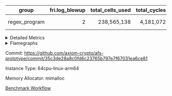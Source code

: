 | group | fri.log_blowup | total_cells_used | total_cycles | total_proof_time_ms |
| --- | --- | --- | --- | --- |
| regex_program | <div style='text-align: right'>2</div>  | <div style='text-align: right'>238,565,138</div>  | <div style='text-align: right'>4,181,072</div>  | <span style="color: green">(-61.0 [-0.2%])</span> <div style='text-align: right'>26,873.0</div>  |


<details>
<summary>Detailed Metrics</summary>

| group | collect_metrics | execute_time_ms | total_cells_used | total_cycles |
| --- | --- | --- | --- | --- |
| regex_program | true | <span style="color: green">(-77.0 [-0.1%])</span> <div style='text-align: right'>65,504.0</div>  | <div style='text-align: right'>238,565,138</div>  | <div style='text-align: right'>4,181,072</div>  |

| group | chip_name | collect_metrics | rows_used |
| --- | --- | --- | --- |
| regex_program | ProgramChip | true | <div style='text-align: right'>89,809</div>  |
| regex_program | VmConnectorAir | true | <div style='text-align: right'>2</div>  |
| regex_program | Boundary | true | <div style='text-align: right'>69,172</div>  |
| regex_program | Merkle | true | <div style='text-align: right'>70,482</div>  |
| regex_program | AccessAdapter<2> | true | <div style='text-align: right'>42</div>  |
| regex_program | AccessAdapter<4> | true | <div style='text-align: right'>22</div>  |
| regex_program | AccessAdapter<8> | true | <div style='text-align: right'>69,172</div>  |
| regex_program | PhantomAir | true | <div style='text-align: right'>289</div>  |
| regex_program | <Rv32BaseAluAdapterAir,BaseAluCoreAir<4, 8>> | true | <div style='text-align: right'>1,150,320</div>  |
| regex_program | <Rv32BaseAluAdapterAir,LessThanCoreAir<4, 8>> | true | <div style='text-align: right'>38,005</div>  |
| regex_program | <Rv32BaseAluAdapterAir,ShiftCoreAir<4, 8>> | true | <div style='text-align: right'>218,632</div>  |
| regex_program | <Rv32LoadStoreAdapterAir,LoadStoreCoreAir<4>> | true | <div style='text-align: right'>1,961,008</div>  |
| regex_program | <Rv32LoadStoreAdapterAir,LoadSignExtendCoreAir<4, 8>> | true | <div style='text-align: right'>687</div>  |
| regex_program | <Rv32BranchAdapterAir,BranchEqualCoreAir<4>> | true | <div style='text-align: right'>282,059</div>  |
| regex_program | <Rv32BranchAdapterAir,BranchLessThanCoreAir<4, 8>> | true | <div style='text-align: right'>198,079</div>  |
| regex_program | <Rv32CondRdWriteAdapterAir,Rv32JalLuiCoreAir> | true | <div style='text-align: right'>96,823</div>  |
| regex_program | <Rv32JalrAdapterAir,Rv32JalrCoreAir> | true | <div style='text-align: right'>130,415</div>  |
| regex_program | <Rv32RdWriteAdapterAir,Rv32AuipcCoreAir> | true | <div style='text-align: right'>39,542</div>  |
| regex_program | <Rv32MultAdapterAir,MultiplicationCoreAir<4, 8>> | true | <div style='text-align: right'>52,087</div>  |
| regex_program | <Rv32MultAdapterAir,MulHCoreAir<4, 8>> | true | <div style='text-align: right'>244</div>  |
| regex_program | <Rv32MultAdapterAir,DivRemCoreAir<4, 8>> | true | <div style='text-align: right'>114</div>  |
| regex_program | <Rv32HintStoreAdapterAir,Rv32HintStoreCoreAir> | true | <div style='text-align: right'>12,767</div>  |
| regex_program | KeccakVmAir | true | <div style='text-align: right'>24</div>  |
| regex_program | Poseidon2VmAir<BabyBearParameters> | true | <div style='text-align: right'>139,654</div>  |
| regex_program | BitwiseOperationLookupAir<8> | true | <div style='text-align: right'>65,536</div>  |
| regex_program | RangeTupleCheckerAir<2> | true | <div style='text-align: right'>524,288</div>  |
| regex_program | VariableRangeCheckerAir | true | <div style='text-align: right'>131,072</div>  |

| group | collect_metrics | dsl_ir | opcode | frequency |
| --- | --- | --- | --- | --- |
| regex_program | true |  | ADD | <div style='text-align: right'>1,007,848</div>  |
| regex_program | true |  | AND | <div style='text-align: right'>66,789</div>  |
| regex_program | true |  | AUIPC | <div style='text-align: right'>39,542</div>  |
| regex_program | true |  | BEQ | <div style='text-align: right'>160,033</div>  |
| regex_program | true |  | BGE | <div style='text-align: right'>294</div>  |
| regex_program | true |  | BGEU | <div style='text-align: right'>121,615</div>  |
| regex_program | true |  | BLT | <div style='text-align: right'>5,141</div>  |
| regex_program | true |  | BLTU | <div style='text-align: right'>71,029</div>  |
| regex_program | true |  | BNE | <div style='text-align: right'>122,026</div>  |
| regex_program | true |  | DIVU | <div style='text-align: right'>114</div>  |
| regex_program | true |  | HINT_STOREW | <div style='text-align: right'>12,767</div>  |
| regex_program | true |  | JAL | <div style='text-align: right'>52,349</div>  |
| regex_program | true |  | JALR | <div style='text-align: right'>130,415</div>  |
| regex_program | true |  | KECCAK256 | <div style='text-align: right'>1</div>  |
| regex_program | true |  | LOADB | <div style='text-align: right'>679</div>  |
| regex_program | true |  | LOADBU | <div style='text-align: right'>27,294</div>  |
| regex_program | true |  | LOADH | <div style='text-align: right'>8</div>  |
| regex_program | true |  | LOADHU | <div style='text-align: right'>95</div>  |
| regex_program | true |  | LOADW | <div style='text-align: right'>1,142,633</div>  |
| regex_program | true |  | LUI | <div style='text-align: right'>44,474</div>  |
| regex_program | true |  | MUL | <div style='text-align: right'>52,087</div>  |
| regex_program | true |  | MULHU | <div style='text-align: right'>244</div>  |
| regex_program | true |  | OR | <div style='text-align: right'>23,536</div>  |
| regex_program | true |  | PHANTOM | <div style='text-align: right'>289</div>  |
| regex_program | true |  | SLL | <div style='text-align: right'>213,549</div>  |
| regex_program | true |  | SLT | <div style='text-align: right'>5</div>  |
| regex_program | true |  | SLTU | <div style='text-align: right'>38,000</div>  |
| regex_program | true |  | SRA | <div style='text-align: right'>1</div>  |
| regex_program | true |  | SRL | <div style='text-align: right'>5,082</div>  |
| regex_program | true |  | STOREB | <div style='text-align: right'>12,721</div>  |
| regex_program | true |  | STOREH | <div style='text-align: right'>10,074</div>  |
| regex_program | true |  | STOREW | <div style='text-align: right'>768,191</div>  |
| regex_program | true |  | SUB | <div style='text-align: right'>42,583</div>  |
| regex_program | true |  | XOR | <div style='text-align: right'>9,564</div>  |

| group | air_name | collect_metrics | dsl_ir | opcode | cells_used |
| --- | --- | --- | --- | --- | --- |
| regex_program | <Rv32BaseAluAdapterAir,BaseAluCoreAir<4, 8>> | true |  | ADD | <div style='text-align: right'>36,282,528</div>  |
| regex_program | AccessAdapter<8> | true |  | ADD | <div style='text-align: right'>102</div>  |
| regex_program | Boundary | true |  | ADD | <div style='text-align: right'>240</div>  |
| regex_program | Merkle | true |  | ADD | <div style='text-align: right'>128</div>  |
| regex_program | <Rv32BaseAluAdapterAir,BaseAluCoreAir<4, 8>> | true |  | AND | <div style='text-align: right'>2,404,404</div>  |
| regex_program | <Rv32RdWriteAdapterAir,Rv32AuipcCoreAir> | true |  | AUIPC | <div style='text-align: right'>830,382</div>  |
| regex_program | AccessAdapter<8> | true |  | AUIPC | <div style='text-align: right'>34</div>  |
| regex_program | Boundary | true |  | AUIPC | <div style='text-align: right'>80</div>  |
| regex_program | Merkle | true |  | AUIPC | <div style='text-align: right'>3,456</div>  |
| regex_program | <Rv32BranchAdapterAir,BranchEqualCoreAir<4>> | true |  | BEQ | <div style='text-align: right'>4,160,858</div>  |
| regex_program | <Rv32BranchAdapterAir,BranchLessThanCoreAir<4, 8>> | true |  | BGE | <div style='text-align: right'>9,408</div>  |
| regex_program | <Rv32BranchAdapterAir,BranchLessThanCoreAir<4, 8>> | true |  | BGEU | <div style='text-align: right'>3,891,680</div>  |
| regex_program | <Rv32BranchAdapterAir,BranchLessThanCoreAir<4, 8>> | true |  | BLT | <div style='text-align: right'>164,512</div>  |
| regex_program | <Rv32BranchAdapterAir,BranchLessThanCoreAir<4, 8>> | true |  | BLTU | <div style='text-align: right'>2,272,928</div>  |
| regex_program | <Rv32BranchAdapterAir,BranchEqualCoreAir<4>> | true |  | BNE | <div style='text-align: right'>3,172,676</div>  |
| regex_program | <Rv32MultAdapterAir,DivRemCoreAir<4, 8>> | true |  | DIVU | <div style='text-align: right'>6,498</div>  |
| regex_program | <Rv32HintStoreAdapterAir,Rv32HintStoreCoreAir> | true |  | HINT_STOREW | <div style='text-align: right'>331,942</div>  |
| regex_program | AccessAdapter<8> | true |  | HINT_STOREW | <div style='text-align: right'>108,528</div>  |
| regex_program | Boundary | true |  | HINT_STOREW | <div style='text-align: right'>255,360</div>  |
| regex_program | Merkle | true |  | HINT_STOREW | <div style='text-align: right'>408,576</div>  |
| regex_program | <Rv32CondRdWriteAdapterAir,Rv32JalLuiCoreAir> | true |  | JAL | <div style='text-align: right'>942,282</div>  |
| regex_program | <Rv32JalrAdapterAir,Rv32JalrCoreAir> | true |  | JALR | <div style='text-align: right'>3,651,620</div>  |
| regex_program | AccessAdapter<2> | true |  | KECCAK256 | <div style='text-align: right'>231</div>  |
| regex_program | AccessAdapter<4> | true |  | KECCAK256 | <div style='text-align: right'>143</div>  |
| regex_program | KeccakVmAir | true |  | KECCAK256 | <div style='text-align: right'>75,936</div>  |
| regex_program | <Rv32LoadStoreAdapterAir,LoadSignExtendCoreAir<4, 8>> | true |  | LOADB | <div style='text-align: right'>23,765</div>  |
| regex_program | AccessAdapter<8> | true |  | LOADB | <div style='text-align: right'>17</div>  |
| regex_program | Boundary | true |  | LOADB | <div style='text-align: right'>40</div>  |
| regex_program | Merkle | true |  | LOADB | <div style='text-align: right'>64</div>  |
| regex_program | <Rv32LoadStoreAdapterAir,LoadStoreCoreAir<4>> | true |  | LOADBU | <div style='text-align: right'>1,091,760</div>  |
| regex_program | AccessAdapter<8> | true |  | LOADBU | <div style='text-align: right'>187</div>  |
| regex_program | Boundary | true |  | LOADBU | <div style='text-align: right'>440</div>  |
| regex_program | Merkle | true |  | LOADBU | <div style='text-align: right'>1,984</div>  |
| regex_program | <Rv32LoadStoreAdapterAir,LoadSignExtendCoreAir<4, 8>> | true |  | LOADH | <div style='text-align: right'>280</div>  |
| regex_program | <Rv32LoadStoreAdapterAir,LoadStoreCoreAir<4>> | true |  | LOADHU | <div style='text-align: right'>3,800</div>  |
| regex_program | <Rv32LoadStoreAdapterAir,LoadStoreCoreAir<4>> | true |  | LOADW | <div style='text-align: right'>45,705,320</div>  |
| regex_program | AccessAdapter<8> | true |  | LOADW | <div style='text-align: right'>3,009</div>  |
| regex_program | Boundary | true |  | LOADW | <div style='text-align: right'>7,080</div>  |
| regex_program | Merkle | true |  | LOADW | <div style='text-align: right'>25,408</div>  |
| regex_program | <Rv32CondRdWriteAdapterAir,Rv32JalLuiCoreAir> | true |  | LUI | <div style='text-align: right'>800,532</div>  |
| regex_program | AccessAdapter<8> | true |  | LUI | <div style='text-align: right'>17</div>  |
| regex_program | Boundary | true |  | LUI | <div style='text-align: right'>40</div>  |
| regex_program | Merkle | true |  | LUI | <div style='text-align: right'>64</div>  |
| regex_program | <Rv32MultAdapterAir,MultiplicationCoreAir<4, 8>> | true |  | MUL | <div style='text-align: right'>1,614,697</div>  |
| regex_program | <Rv32MultAdapterAir,MulHCoreAir<4, 8>> | true |  | MULHU | <div style='text-align: right'>9,516</div>  |
| regex_program | <Rv32BaseAluAdapterAir,BaseAluCoreAir<4, 8>> | true |  | OR | <div style='text-align: right'>847,296</div>  |
| regex_program | PhantomAir | true |  | PHANTOM | <div style='text-align: right'>1,734</div>  |
| regex_program | <Rv32BaseAluAdapterAir,ShiftCoreAir<4, 8>> | true |  | SLL | <div style='text-align: right'>11,318,097</div>  |
| regex_program | <Rv32BaseAluAdapterAir,LessThanCoreAir<4, 8>> | true |  | SLT | <div style='text-align: right'>185</div>  |
| regex_program | <Rv32BaseAluAdapterAir,LessThanCoreAir<4, 8>> | true |  | SLTU | <div style='text-align: right'>1,406,000</div>  |
| regex_program | AccessAdapter<8> | true |  | SLTU | <div style='text-align: right'>17</div>  |
| regex_program | Boundary | true |  | SLTU | <div style='text-align: right'>40</div>  |
| regex_program | <Rv32BaseAluAdapterAir,ShiftCoreAir<4, 8>> | true |  | SRA | <div style='text-align: right'>53</div>  |
| regex_program | <Rv32BaseAluAdapterAir,ShiftCoreAir<4, 8>> | true |  | SRL | <div style='text-align: right'>269,346</div>  |
| regex_program | <Rv32LoadStoreAdapterAir,LoadStoreCoreAir<4>> | true |  | STOREB | <div style='text-align: right'>508,840</div>  |
| regex_program | AccessAdapter<8> | true |  | STOREB | <div style='text-align: right'>1,105</div>  |
| regex_program | Boundary | true |  | STOREB | <div style='text-align: right'>2,600</div>  |
| regex_program | Merkle | true |  | STOREB | <div style='text-align: right'>8,896</div>  |
| regex_program | <Rv32LoadStoreAdapterAir,LoadStoreCoreAir<4>> | true |  | STOREH | <div style='text-align: right'>402,960</div>  |
| regex_program | AccessAdapter<8> | true |  | STOREH | <div style='text-align: right'>85,221</div>  |
| regex_program | Boundary | true |  | STOREH | <div style='text-align: right'>200,520</div>  |
| regex_program | Merkle | true |  | STOREH | <div style='text-align: right'>321,344</div>  |
| regex_program | <Rv32LoadStoreAdapterAir,LoadStoreCoreAir<4>> | true |  | STOREW | <div style='text-align: right'>30,727,640</div>  |
| regex_program | AccessAdapter<8> | true |  | STOREW | <div style='text-align: right'>389,725</div>  |
| regex_program | Boundary | true |  | STOREW | <div style='text-align: right'>917,000</div>  |
| regex_program | Merkle | true |  | STOREW | <div style='text-align: right'>1,485,440</div>  |
| regex_program | <Rv32BaseAluAdapterAir,BaseAluCoreAir<4, 8>> | true |  | SUB | <div style='text-align: right'>1,532,988</div>  |
| regex_program | <Rv32BaseAluAdapterAir,BaseAluCoreAir<4, 8>> | true |  | XOR | <div style='text-align: right'>344,304</div>  |

| group | commit_exe_time_ms | execute_and_trace_gen_time_ms | execute_time_ms | fri.log_blowup | keygen_time_ms | num_segments | total_cells_used | total_cycles | total_proof_time_ms |
| --- | --- | --- | --- | --- | --- | --- | --- | --- | --- |
| regex_program | <span style="color: green">(-3.0 [-7.1%])</span> <div style='text-align: right'>39.0</div>  | <span style="color: red">(+40.0 [+0.5%])</span> <div style='text-align: right'>7,577.0</div>  | <span style="color: green">(-20.0 [-0.4%])</span> <div style='text-align: right'>4,830.0</div>  | <div style='text-align: right'>2</div>  | <span style="color: red">(+4.0 [+2.1%])</span> <div style='text-align: right'>192.0</div>  | <div style='text-align: right'>1</div>  | <div style='text-align: right'>238,565,138</div>  | <div style='text-align: right'>4,181,072</div>  | <span style="color: green">(-61.0 [-0.2%])</span> <div style='text-align: right'>26,873.0</div>  |

| group | air_name | constraints | interactions | quotient_deg |
| --- | --- | --- | --- | --- |
| regex_program | ProgramAir | <div style='text-align: right'>4</div>  | <div style='text-align: right'>1</div>  | <div style='text-align: right'>1</div>  |
| regex_program | VmConnectorAir | <div style='text-align: right'>9</div>  | <div style='text-align: right'>3</div>  | <div style='text-align: right'>2</div>  |
| regex_program | PersistentBoundaryAir<8> | <div style='text-align: right'>6</div>  | <div style='text-align: right'>3</div>  | <div style='text-align: right'>2</div>  |
| regex_program | MemoryMerkleAir<8> | <div style='text-align: right'>40</div>  | <div style='text-align: right'>4</div>  | <div style='text-align: right'>2</div>  |
| regex_program | AccessAdapterAir<2> | <div style='text-align: right'>14</div>  | <div style='text-align: right'>5</div>  | <div style='text-align: right'>2</div>  |
| regex_program | AccessAdapterAir<4> | <div style='text-align: right'>14</div>  | <div style='text-align: right'>5</div>  | <div style='text-align: right'>2</div>  |
| regex_program | AccessAdapterAir<8> | <div style='text-align: right'>14</div>  | <div style='text-align: right'>5</div>  | <div style='text-align: right'>2</div>  |
| regex_program | AccessAdapterAir<16> | <div style='text-align: right'>14</div>  | <div style='text-align: right'>5</div>  | <div style='text-align: right'>2</div>  |
| regex_program | AccessAdapterAir<32> | <div style='text-align: right'>14</div>  | <div style='text-align: right'>5</div>  | <div style='text-align: right'>2</div>  |
| regex_program | AccessAdapterAir<64> | <div style='text-align: right'>14</div>  | <div style='text-align: right'>5</div>  | <div style='text-align: right'>2</div>  |
| regex_program | PhantomAir | <div style='text-align: right'>5</div>  | <div style='text-align: right'>3</div>  | <div style='text-align: right'>2</div>  |
| regex_program | VmAirWrapper<Rv32BaseAluAdapterAir, BaseAluCoreAir<4, 8> | <div style='text-align: right'>43</div>  | <div style='text-align: right'>19</div>  | <div style='text-align: right'>2</div>  |
| regex_program | VmAirWrapper<Rv32BaseAluAdapterAir, LessThanCoreAir<4, 8> | <div style='text-align: right'>39</div>  | <div style='text-align: right'>17</div>  | <div style='text-align: right'>2</div>  |
| regex_program | VmAirWrapper<Rv32BaseAluAdapterAir, ShiftCoreAir<4, 8> | <div style='text-align: right'>90</div>  | <div style='text-align: right'>23</div>  | <div style='text-align: right'>2</div>  |
| regex_program | VmAirWrapper<Rv32LoadStoreAdapterAir, LoadStoreCoreAir<4> | <div style='text-align: right'>38</div>  | <div style='text-align: right'>17</div>  | <div style='text-align: right'>2</div>  |
| regex_program | VmAirWrapper<Rv32LoadStoreAdapterAir, LoadSignExtendCoreAir<4, 8> | <div style='text-align: right'>33</div>  | <div style='text-align: right'>18</div>  | <div style='text-align: right'>2</div>  |
| regex_program | VmAirWrapper<Rv32BranchAdapterAir, BranchEqualCoreAir<4> | <div style='text-align: right'>25</div>  | <div style='text-align: right'>11</div>  | <div style='text-align: right'>2</div>  |
| regex_program | VmAirWrapper<Rv32BranchAdapterAir, BranchLessThanCoreAir<4, 8> | <div style='text-align: right'>41</div>  | <div style='text-align: right'>13</div>  | <div style='text-align: right'>2</div>  |
| regex_program | VmAirWrapper<Rv32CondRdWriteAdapterAir, Rv32JalLuiCoreAir> | <div style='text-align: right'>22</div>  | <div style='text-align: right'>10</div>  | <div style='text-align: right'>2</div>  |
| regex_program | VmAirWrapper<Rv32JalrAdapterAir, Rv32JalrCoreAir> | <div style='text-align: right'>20</div>  | <div style='text-align: right'>16</div>  | <div style='text-align: right'>2</div>  |
| regex_program | VmAirWrapper<Rv32RdWriteAdapterAir, Rv32AuipcCoreAir> | <div style='text-align: right'>15</div>  | <div style='text-align: right'>11</div>  | <div style='text-align: right'>2</div>  |
| regex_program | VmAirWrapper<Rv32MultAdapterAir, MultiplicationCoreAir<4, 8> | <div style='text-align: right'>26</div>  | <div style='text-align: right'>19</div>  | <div style='text-align: right'>2</div>  |
| regex_program | VmAirWrapper<Rv32MultAdapterAir, MulHCoreAir<4, 8> | <div style='text-align: right'>38</div>  | <div style='text-align: right'>24</div>  | <div style='text-align: right'>2</div>  |
| regex_program | VmAirWrapper<Rv32MultAdapterAir, DivRemCoreAir<4, 8> | <div style='text-align: right'>88</div>  | <div style='text-align: right'>25</div>  | <div style='text-align: right'>2</div>  |
| regex_program | VmAirWrapper<Rv32HintStoreAdapterAir, Rv32HintStoreCoreAir> | <div style='text-align: right'>17</div>  | <div style='text-align: right'>15</div>  | <div style='text-align: right'>2</div>  |
| regex_program | KeccakVmAir | <div style='text-align: right'>4,571</div>  | <div style='text-align: right'>321</div>  | <div style='text-align: right'>2</div>  |
| regex_program | Poseidon2VmAir<BabyBearParameters> | <div style='text-align: right'>525</div>  | <div style='text-align: right'>32</div>  | <div style='text-align: right'>2</div>  |
| regex_program | BitwiseOperationLookupAir<8> | <div style='text-align: right'>4</div>  | <div style='text-align: right'>2</div>  | <div style='text-align: right'>2</div>  |
| regex_program | RangeTupleCheckerAir<2> | <div style='text-align: right'>4</div>  | <div style='text-align: right'>1</div>  | <div style='text-align: right'>1</div>  |
| regex_program | VariableRangeCheckerAir | <div style='text-align: right'>4</div>  | <div style='text-align: right'>1</div>  | <div style='text-align: right'>1</div>  |

| group | air_name | segment | cells | main_cols | perm_cols | prep_cols | rows |
| --- | --- | --- | --- | --- | --- | --- | --- |
| regex_program | ProgramAir | 0 | <div style='text-align: right'>2,359,296</div>  | <div style='text-align: right'>10</div>  | <div style='text-align: right'>8</div>  |  | <div style='text-align: right'>131,072</div>  |
| regex_program | VmConnectorAir | 0 | <div style='text-align: right'>32</div>  | <div style='text-align: right'>4</div>  | <div style='text-align: right'>12</div>  | <div style='text-align: right'>1</div>  | <div style='text-align: right'>2</div>  |
| regex_program | PersistentBoundaryAir<8> | 0 | <div style='text-align: right'>4,194,304</div>  | <div style='text-align: right'>20</div>  | <div style='text-align: right'>12</div>  |  | <div style='text-align: right'>131,072</div>  |
| regex_program | MemoryMerkleAir<8> | 0 | <div style='text-align: right'>6,815,744</div>  | <div style='text-align: right'>32</div>  | <div style='text-align: right'>20</div>  |  | <div style='text-align: right'>131,072</div>  |
| regex_program | AccessAdapterAir<2> | 0 | <div style='text-align: right'>2,240</div>  | <div style='text-align: right'>11</div>  | <div style='text-align: right'>24</div>  |  | <div style='text-align: right'>64</div>  |
| regex_program | AccessAdapterAir<4> | 0 | <div style='text-align: right'>1,184</div>  | <div style='text-align: right'>13</div>  | <div style='text-align: right'>24</div>  |  | <div style='text-align: right'>32</div>  |
| regex_program | AccessAdapterAir<8> | 0 | <div style='text-align: right'>5,373,952</div>  | <div style='text-align: right'>17</div>  | <div style='text-align: right'>24</div>  |  | <div style='text-align: right'>131,072</div>  |
| regex_program | PhantomAir | 0 | <div style='text-align: right'>9,216</div>  | <div style='text-align: right'>6</div>  | <div style='text-align: right'>12</div>  |  | <div style='text-align: right'>512</div>  |
| regex_program | VmAirWrapper<Rv32BaseAluAdapterAir, BaseAluCoreAir<4, 8> | 0 | <div style='text-align: right'>243,269,632</div>  | <div style='text-align: right'>36</div>  | <div style='text-align: right'>80</div>  |  | <div style='text-align: right'>2,097,152</div>  |
| regex_program | VmAirWrapper<Rv32BaseAluAdapterAir, LessThanCoreAir<4, 8> | 0 | <div style='text-align: right'>5,046,272</div>  | <div style='text-align: right'>37</div>  | <div style='text-align: right'>40</div>  |  | <div style='text-align: right'>65,536</div>  |
| regex_program | VmAirWrapper<Rv32BaseAluAdapterAir, ShiftCoreAir<4, 8> | 0 | <div style='text-align: right'>27,525,120</div>  | <div style='text-align: right'>53</div>  | <div style='text-align: right'>52</div>  |  | <div style='text-align: right'>262,144</div>  |
| regex_program | VmAirWrapper<Rv32LoadStoreAdapterAir, LoadStoreCoreAir<4> | 0 | <div style='text-align: right'>234,881,024</div>  | <div style='text-align: right'>40</div>  | <div style='text-align: right'>72</div>  |  | <div style='text-align: right'>2,097,152</div>  |
| regex_program | VmAirWrapper<Rv32LoadStoreAdapterAir, LoadSignExtendCoreAir<4, 8> | 0 | <div style='text-align: right'>113,664</div>  | <div style='text-align: right'>35</div>  | <div style='text-align: right'>76</div>  |  | <div style='text-align: right'>1,024</div>  |
| regex_program | VmAirWrapper<Rv32BranchAdapterAir, BranchEqualCoreAir<4> | 0 | <div style='text-align: right'>38,797,312</div>  | <div style='text-align: right'>26</div>  | <div style='text-align: right'>48</div>  |  | <div style='text-align: right'>524,288</div>  |
| regex_program | VmAirWrapper<Rv32BranchAdapterAir, BranchLessThanCoreAir<4, 8> | 0 | <div style='text-align: right'>23,068,672</div>  | <div style='text-align: right'>32</div>  | <div style='text-align: right'>56</div>  |  | <div style='text-align: right'>262,144</div>  |
| regex_program | VmAirWrapper<Rv32CondRdWriteAdapterAir, Rv32JalLuiCoreAir> | 0 | <div style='text-align: right'>8,126,464</div>  | <div style='text-align: right'>18</div>  | <div style='text-align: right'>44</div>  |  | <div style='text-align: right'>131,072</div>  |
| regex_program | VmAirWrapper<Rv32JalrAdapterAir, Rv32JalrCoreAir> | 0 | <div style='text-align: right'>8,388,608</div>  | <div style='text-align: right'>28</div>  | <div style='text-align: right'>36</div>  |  | <div style='text-align: right'>131,072</div>  |
| regex_program | VmAirWrapper<Rv32RdWriteAdapterAir, Rv32AuipcCoreAir> | 0 | <div style='text-align: right'>3,211,264</div>  | <div style='text-align: right'>21</div>  | <div style='text-align: right'>28</div>  |  | <div style='text-align: right'>65,536</div>  |
| regex_program | VmAirWrapper<Rv32MultAdapterAir, MultiplicationCoreAir<4, 8> | 0 | <div style='text-align: right'>7,274,496</div>  | <div style='text-align: right'>31</div>  | <div style='text-align: right'>80</div>  |  | <div style='text-align: right'>65,536</div>  |
| regex_program | VmAirWrapper<Rv32MultAdapterAir, MulHCoreAir<4, 8> | 0 | <div style='text-align: right'>35,584</div>  | <div style='text-align: right'>39</div>  | <div style='text-align: right'>100</div>  |  | <div style='text-align: right'>256</div>  |
| regex_program | VmAirWrapper<Rv32MultAdapterAir, DivRemCoreAir<4, 8> | 0 | <div style='text-align: right'>20,608</div>  | <div style='text-align: right'>57</div>  | <div style='text-align: right'>104</div>  |  | <div style='text-align: right'>128</div>  |
| regex_program | VmAirWrapper<Rv32HintStoreAdapterAir, Rv32HintStoreCoreAir> | 0 | <div style='text-align: right'>1,015,808</div>  | <div style='text-align: right'>26</div>  | <div style='text-align: right'>36</div>  |  | <div style='text-align: right'>16,384</div>  |
| regex_program | KeccakVmAir | 0 | <div style='text-align: right'>142,464</div>  | <div style='text-align: right'>3,164</div>  | <div style='text-align: right'>1,288</div>  |  | <div style='text-align: right'>32</div>  |
| regex_program | Poseidon2VmAir<BabyBearParameters> | 0 | <div style='text-align: right'>164,364,288</div>  | <div style='text-align: right'>559</div>  | <div style='text-align: right'>68</div>  |  | <div style='text-align: right'>262,144</div>  |
| regex_program | BitwiseOperationLookupAir<8> | 0 | <div style='text-align: right'>655,360</div>  | <div style='text-align: right'>2</div>  | <div style='text-align: right'>8</div>  | <div style='text-align: right'>3</div>  | <div style='text-align: right'>65,536</div>  |
| regex_program | RangeTupleCheckerAir<2> | 0 | <div style='text-align: right'>4,718,592</div>  | <div style='text-align: right'>1</div>  | <div style='text-align: right'>8</div>  | <div style='text-align: right'>2</div>  | <div style='text-align: right'>524,288</div>  |
| regex_program | VariableRangeCheckerAir | 0 | <div style='text-align: right'>1,179,648</div>  | <div style='text-align: right'>1</div>  | <div style='text-align: right'>8</div>  | <div style='text-align: right'>2</div>  | <div style='text-align: right'>131,072</div>  |

| group | segment | execute_and_trace_gen_time_ms | stark_prove_excluding_trace_time_ms | total_cells |
| --- | --- | --- | --- | --- |
| regex_program | 0 | <span style="color: red">(+60.0 [+2.2%])</span> <div style='text-align: right'>2,738.0</div>  | <span style="color: green">(-161.0 [-1.0%])</span> <div style='text-align: right'>16,558.0</div>  | <div style='text-align: right'>790,590,848</div>  |

</details>



<details>
<summary>Flamegraphs</summary>

[![](https://axiom-public-data-sandbox-us-east-1.s3.us-east-1.amazonaws.com/benchmark/github/flamegraphs/35c3de28a8c0fd6c23765b797e7f67031ea6ce81/regex-2-2-64cpu-linux-arm64-mimalloc-regex_program.dsl_ir.opcode.air_name.cells_used.reverse.svg)](https://axiom-public-data-sandbox-us-east-1.s3.us-east-1.amazonaws.com/benchmark/github/flamegraphs/35c3de28a8c0fd6c23765b797e7f67031ea6ce81/regex-2-2-64cpu-linux-arm64-mimalloc-regex_program.dsl_ir.opcode.air_name.cells_used.reverse.svg)
[![](https://axiom-public-data-sandbox-us-east-1.s3.us-east-1.amazonaws.com/benchmark/github/flamegraphs/35c3de28a8c0fd6c23765b797e7f67031ea6ce81/regex-2-2-64cpu-linux-arm64-mimalloc-regex_program.dsl_ir.opcode.air_name.cells_used.svg)](https://axiom-public-data-sandbox-us-east-1.s3.us-east-1.amazonaws.com/benchmark/github/flamegraphs/35c3de28a8c0fd6c23765b797e7f67031ea6ce81/regex-2-2-64cpu-linux-arm64-mimalloc-regex_program.dsl_ir.opcode.air_name.cells_used.svg)
[![](https://axiom-public-data-sandbox-us-east-1.s3.us-east-1.amazonaws.com/benchmark/github/flamegraphs/35c3de28a8c0fd6c23765b797e7f67031ea6ce81/regex-2-2-64cpu-linux-arm64-mimalloc-regex_program.dsl_ir.opcode.frequency.reverse.svg)](https://axiom-public-data-sandbox-us-east-1.s3.us-east-1.amazonaws.com/benchmark/github/flamegraphs/35c3de28a8c0fd6c23765b797e7f67031ea6ce81/regex-2-2-64cpu-linux-arm64-mimalloc-regex_program.dsl_ir.opcode.frequency.reverse.svg)
[![](https://axiom-public-data-sandbox-us-east-1.s3.us-east-1.amazonaws.com/benchmark/github/flamegraphs/35c3de28a8c0fd6c23765b797e7f67031ea6ce81/regex-2-2-64cpu-linux-arm64-mimalloc-regex_program.dsl_ir.opcode.frequency.svg)](https://axiom-public-data-sandbox-us-east-1.s3.us-east-1.amazonaws.com/benchmark/github/flamegraphs/35c3de28a8c0fd6c23765b797e7f67031ea6ce81/regex-2-2-64cpu-linux-arm64-mimalloc-regex_program.dsl_ir.opcode.frequency.svg)

</details>

Commit: https://github.com/axiom-crypto/afs-prototype/commit/35c3de28a8c0fd6c23765b797e7f67031ea6ce81

Instance Type: 64cpu-linux-arm64

Memory Allocator: mimalloc

[Benchmark Workflow](https://github.com/axiom-crypto/afs-prototype/actions/runs/12040367467)
